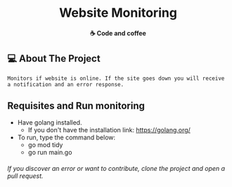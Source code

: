 <h1 align="center"> Website Monitoring </h1>

<h4 align="center">
  ☕ Code and coffee
</h4>

## 💻 About The Project
`Monitors if website is online. If the site goes down you will receive a notification and an error response.`

## Requisites and Run monitoring
 -  Have golang installed.
    - If you don't have the installation link: https://golang.org/
- To run, type the command below:
    - go mod tidy
    - go run main.go
    
###### If you discover an error or want to contribute, clone the project and open a pull request.


